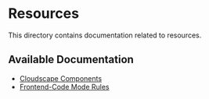 # Resources

This directory contains documentation related to resources.

## Available Documentation

- [Cloudscape Components](./cloudscape-components.roo.md)
- [Frontend-Code Mode Rules](./frontend-code-setup.roo.md)

